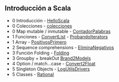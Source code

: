 ## Introducción a Scala

* 0 Introducción - [HelloScala](https://github.com/arturisimo/scala-intro/blob/master/src/org/apz/intro/0.HelloScala.scala)
* 0 Colecciones - [colecciones](https://github.com/arturisimo/scala-intro/blob/master/src/org/apz/intro/0.Colecciones.scala)
* 0 Map mutable / inmutable - [ContadorPalabras](https://github.com/arturisimo/scala-intro/blob/master/src/org/apz/intro/0.ContadorPalabras.scala)
* 1 Funciones - [ConvertList](https://github.com/arturisimo/scala-intro/blob/master/src/org/apz/intro/1.ConvertList.scala) - [ProbandoIterators](https://github.com/arturisimo/scala-intro/blob/master/src/org/apz/intro/1.ProbandoIterators.scala)
* 1 Array - [PositivosPrimero](https://github.com/arturisimo/scala-intro/blob/master/src/org/apz/intro/1.PositivosPrimero.scala)
* 2 Sequence comprehensions - [EliminaNegativos](https://github.com/arturisimo/scala-intro/blob/master/src/org/apz/intro/2.EliminaNegativos.scala)
* 3 Función Folding - [Folding](https://github.com/arturisimo/scala-intro/blob/master/src/org/apz/intro/3.Folding.scala)
* 3 Groupby + breakOut [Brand2Models](https://github.com/arturisimo/scala-intro/blob/master/src/org/apz/intro/3.Brand2Models.scala)
* 4 Option / match...case - [Convert2Float](https://github.com/arturisimo/scala-intro/blob/master/src/org/apz/intro/4.Convert2Float.scala)
* 5 Singleton Objects - [LogUtilsDrivers](https://github.com/arturisimo/scala-intro/blob/master/src/org/apz/intro/5.LogUtilsDriver.scala)
* 5 Classes - [Rational](https://github.com/arturisimo/scala-intro/blob/master/src/org/apz/intro/5.TestRational.scala)   